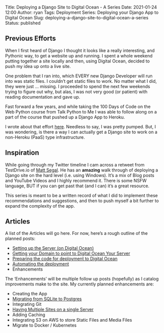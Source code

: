 Title: Deploying a Django Site to Digital Ocean - A Series
Date: 2021-01-24 12:00
Author: ryan
Tags: Deployment
Series: Deploying your Django App to Digital Ocean
Slug: deploying-a-django-site-to-digital-ocean-a-series
Status: published

## Previous Efforts

When I first heard of Django I thought it looks like a really interesting, and Pythonic way, to get a website up and running. I spent a whole weekend putting together a site locally and then, using Digital Ocean, decided to push my idea up onto a live site.

One problem that I ran into, which EVERY new Django Developer will run into was static files. I couldn’t get static files to work. No matter what I did, they were just … missing. I proceeded to spend the next few weekends trying to figure out why, but alas, I was not very good (or patient) with reading documentation and gave up.

Fast forward a few years, and while taking the 100 Days of Code on the Web Python course from Talk Python to Me I was able to follow along on a part of the course that pushed up a Django App to Heroku.

I wrote about that effort [here](https://pybit.es/my-first-django-app.html). Needless to say, I was pretty pumped. But, I was wondering, is there a way I can actually get a Django site to work on a non-Heroku (PaaS) type infrastructure.

## Inspiration

While going through my Twitter timeline I cam across a retweet from TestDrive.io of [Matt Segal](https://mattsegal.dev/simple-django-deployment.html). He has an **amazing** walk through of deploying a Django site on the hard level (i.e. using Windows). It’s a mix of Blog posts and YouTube Videos and I highly recommend it. There is some NSFW language, BUT if you can get past that (and I can) it’s a great resource.

This series is meant to be a written record of what I did to implement these recommendations and suggestions, and then to push myself a bit further to expand the complexity of the app.

## Articles

A list of the Articles will go here. For now, here’s a rough outline of the planned posts:

-   [Setting up the Server (on Digital Ocean)](/setting-up-the-server-on-digital-ocean.html)
-   [Getting your Domain to point to Digital Ocean Your Server](/getting-your-domain-to-point-to-digital-ocean-your-server.html)
-   [Preparing the code for deployment to Digital Ocean](/preparing-the-code-for-deployment-to-digital-ocean.html)
-   [Automating the deployment](/automating-the-deployment.html)
-   Enhancements  

The ‘Enhancements’ will be multiple follow up posts (hopefully) as I catalog improvements make to the site. My currently planned enhancements are:

-   Creating the App
-   [Migrating from SQLite to Postgres](/using-postgresql.html)
-   Integrating Git
-   [Having Multiple Sites on a single Server](/setting-up-multiple-django-sites-on-a-digital-ocean-server.html)
-   Adding Caching
-   Integrating S3 on AWS to store Static Files and Media Files
-   Migrate to Docker / Kubernetes  
